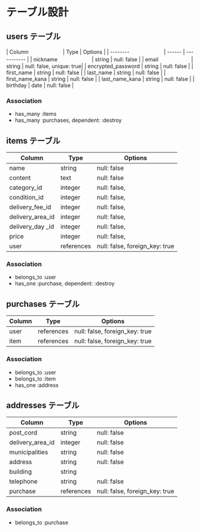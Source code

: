 	
# テーブル設計

## users テーブル

| Column    　　　　　　 | Type    | Options                  |
| -------- 　　　　　　  | ------  | -----------              |
| nickname 　　　　　　  | string  | null: false              |
| email      　　　　　　| string  | null: false, unique: true|
| encrypted_password   | string  | null: false              |
| first_name           | string  | null: false              |
| last_name            | string  | null: false              |
| first_name_kana      | string  | null: false              |
| last_name_kana       | string  | null: false              |
| birthday             | date    | null: false              |


### Association

- has_many :items
- has_many :purchases, dependent: :destroy



## items テーブル

| Column           | Type       | Options                        |
| ------           | ------     | -----------                    |
| name             | string     | null: false                    |
| content          | text       | null: false                    |
| category_id      | integer    | null: false,                   |
| condition_id     | integer    | null: false,                   |
| delivery_fee_id  | integer    | null: false,                   |
| delivery_area_id | integer    | null: false,                   |
| delivery_day _id | integer    | null: false,                   |
| price            | integer    | null: false,                   |
| user             | references | null: false, foreign_key: true |


### Association

- belongs_to :user
- has_one   :purchase, dependent: :destroy



## purchases テーブル

| Column     | Type       | Options                        |
| ------     | ---------- | ------------------------------ |
| user       | references | null: false, foreign_key: true |
| item       | references | null: false, foreign_key: true |


### Association

- belongs_to :user
- belongs_to :item
- has_one  :address

## addresses テーブル

| Column           | Type       | Options                        |
| ------           | ---------- | ------------------------------ |
| post_cord        | string     | null: false                    |
| delivery_area_id | integer    | null: false                    |
| municipalities   | string     | null: false                    |
| address          | string     | null: false                    |
| building         | string     |                                |
| telephone        | string     | null: false                    |
| purchase         | references | null: false, foreign_key: true |



### Association

- belongs_to :purchase


